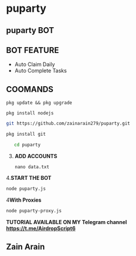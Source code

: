# puparty

## puparty BOT

## BOT FEATURE

- Auto Claim Daily
- Auto Complete Tasks

## COOMANDS
```
pkg update && pkg upgrade
```
```
pkg install nodejs
```
   ```bash
   git https://github.com/zainarain279/puparty.git
   ```
   ```bash
pkg install git
```
```bash
   cd puparty
   ```
3. **ADD ACCOUNTS**
   ```
   nano data.txt
   ```
4.**START THE BOT**
```bash
node puparty.js
```
4**With Proxies**
```bash
node puparty-proxy.js
```

**TUTORIAL AVAILABLE ON MY Telegram channel**
**https://t.me/AirdropScript6**
## Zain Arain 
